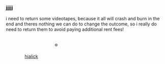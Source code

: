 ### jjjjj

<!--
**jjjjj/jjjjj** is a ✨ _special_ ✨ repository because its `README.md` (this file) appears on your GitHub profile.
--!>

i need to return some videotapes, because it all will crash and burn in the end and theres nothing we can do to change the outcome, so i really do need to return them to avoid paying additional rent fees!
                                                                                                                  
                                                                                                                                                                                                                     ®
                                                                                                                  
                                                                                                                  
<a href="https://www.hitalick.de" target="_blank">hialick</a>
